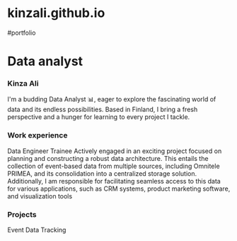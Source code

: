 # kinzali.github.io
#portfolio

# Data analyst

### Kinza Ali
I'm a budding Data Analyst 📊, eager to explore the fascinating world of data and its endless possibilities. Based in Finland, I bring a fresh perspective and a hunger for learning to every project I tackle.

### Work experience
Data Engineer Trainee
Actively engaged in an exciting project focused on planning and constructing a robust data architecture. This entails the collection of event-based data from multiple sources, including Omnitele PRIMEA, and its consolidation into a centralized storage solution. Additionally, I am responsible for facilitating seamless access to this data for various applications, such as CRM systems, product marketing software, and visualization tools

### Projects
Event Data Tracking
